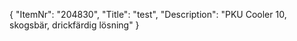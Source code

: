 {
  "ItemNr": "204830",
  "Title": "test",
  "Description": "PKU Cooler 10, skogsbär, drickfärdig lösning"
}